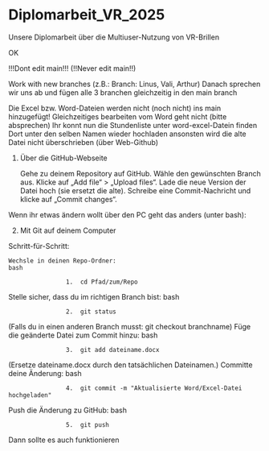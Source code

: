 # Diplomarbeit_VR_2025
Unsere Diplomarbeit über die Multiuser-Nutzung von VR-Brillen

OK

!!!Dont edit main!!! (!!Never edit main!!)

Work with new branches (z.B.: Branch: Linus, Vali, Arthur) Danach sprechen wir uns ab und fügen alle 3 branchen gleichzeitig in den main branch

Die Excel bzw. Word-Dateien werden nicht (noch nicht) ins main hinzugefügt!
Gleichzeitiges bearbeiten vom Word geht nicht (bitte absprechen)
Ihr konnt nun die Stundenliste unter word-excel-Datein finden
Dort unter den selben Namen wieder hochladen ansonsten wird die alte Datei nicht überschrieben (über Web-Github)

1. Über die GitHub-Webseite

    Gehe zu deinem Repository auf GitHub.
    Wähle den gewünschten Branch aus.
    Klicke auf „Add file“ > „Upload files“.
    Lade die neue Version der Datei hoch (sie ersetzt die alte).
    Schreibe eine Commit-Nachricht und klicke auf „Commit changes“.

Wenn ihr etwas ändern wollt über den PC geht das anders (unter bash):

2. Mit Git auf deinem Computer

Schritt-für-Schritt:

    Wechsle in deinen Repo-Ordner:
    bash

                    1.  cd Pfad/zum/Repo

Stelle sicher, dass du im richtigen Branch bist:
bash

                    2.  git status

(Falls du in einen anderen Branch musst: git checkout branchname)
Füge die geänderte Datei zum Commit hinzu:
bash

                    3.  git add dateiname.docx

(Ersetze dateiname.docx durch den tatsächlichen Dateinamen.)
Committe deine Änderung:
bash

                    4.  git commit -m "Aktualisierte Word/Excel-Datei hochgeladen"

Push die Änderung zu GitHub:
bash

                    5.  git push

Dann sollte es auch funktionieren
